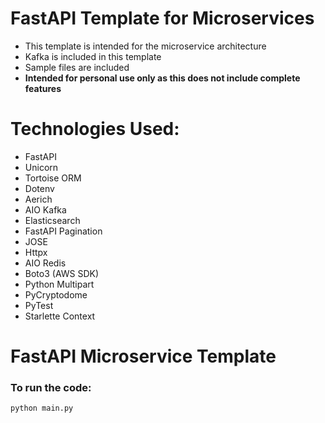 # FastAPI Template for Microservices

- This template is intended for the microservice architecture
- Kafka is included in this template
- Sample files are included
- **Intended for personal use only as this does not include complete features**

# Technologies Used:

- FastAPI
- Unicorn
- Tortoise ORM
- Dotenv
- Aerich
- AIO Kafka
- Elasticsearch
- FastAPI Pagination
- JOSE
- Httpx
- AIO Redis
- Boto3 (AWS SDK)
- Python Multipart
- PyCryptodome
- PyTest
- Starlette Context

# FastAPI Microservice Template

### To run the code:

`python main.py`
